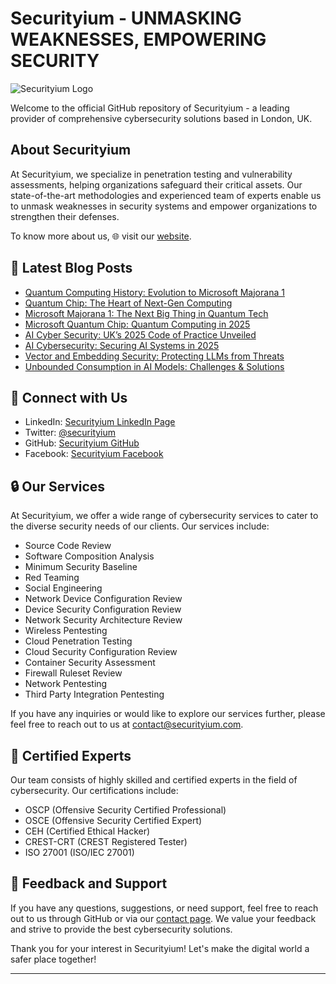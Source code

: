 # Securityium - UNMASKING WEAKNESSES, EMPOWERING SECURITY

![Securityium Logo](https://www.securityium.com/wp-content/uploads/2024/06/final-footer-logo.svg)

Welcome to the official GitHub repository of Securityium - a leading provider of comprehensive cybersecurity solutions based in London, UK.

## About Securityium

At Securityium, we specialize in penetration testing and vulnerability assessments, helping organizations safeguard their critical assets. Our state-of-the-art methodologies and experienced team of experts enable us to unmask weaknesses in security systems and empower organizations to strengthen their defenses.

To know more about us, 🌐 visit our [website](https://www.securityium.com/).

## 📕 **Latest Blog Posts**
<!-- BLOG-POST-LIST:START -->
- [Quantum Computing History: Evolution to Microsoft Majorana 1](https://www.securityium.com/quantum-computing-history-evolution-to-microsoft-majorana-1/)
- [Quantum Chip: The Heart of Next-Gen Computing](https://www.securityium.com/quantum-chip-the-heart-of-next-gen-computing/)
- [Microsoft Majorana 1: The Next Big Thing in Quantum Tech](https://www.securityium.com/microsoft-majorana-1-the-next-big-thing-in-quantum-tech/)
- [Microsoft Quantum Chip: Quantum Computing in 2025](https://www.securityium.com/microsoft-quantum-chip-quantum-computing-in-2025/)
- [AI Cyber Security: UK’s 2025 Code of Practice Unveiled](https://www.securityium.com/ai-cyber-security-uks-2025-code-of-practice-unveiled/)
- [AI Cybersecurity: Securing AI Systems in 2025](https://www.securityium.com/ai-cybersecurity-securing-ai-systems-in-2025/)
- [Vector and Embedding Security: Protecting LLMs from Threats](https://www.securityium.com/vector-and-embedding-security-protecting-llms-from-threats/)
- [Unbounded Consumption in AI Models: Challenges &amp; Solutions](https://www.securityium.com/unbounded-consumption-in-ai-models-challenges-solutions/)
<!-- BLOG-POST-LIST:END -->


## 🚀 Connect with Us

- LinkedIn: [Securityium LinkedIn Page](https://www.linkedin.com/company/securityium/)
- Twitter: [@securityium](https://twitter.com/securityium)
- GitHub: [Securityium GitHub](https://github.com/securityium)
- Facebook: [Securityium Facebook](https://www.facebook.com/people/Securityium/100091710502688/)

## 🔒 Our Services

At Securityium, we offer a wide range of cybersecurity services to cater to the diverse security needs of our clients. Our services include:

- Source Code Review
- Software Composition Analysis
- Minimum Security Baseline
- Red Teaming
- Social Engineering
- Network Device Configuration Review
- Device Security Configuration Review
- Network Security Architecture Review
- Wireless Pentesting
- Cloud Penetration Testing
- Cloud Security Configuration Review
- Container Security Assessment
- Firewall Ruleset Review
- Network Pentesting
- Third Party Integration Pentesting


If you have any inquiries or would like to explore our services further, please feel free to reach out to us at contact@securityium.com.


## 🎩 Certified Experts

Our team consists of highly skilled and certified experts in the field of cybersecurity. Our certifications include:

- OSCP (Offensive Security Certified Professional)
- OSCE (Offensive Security Certified Expert)
- CEH (Certified Ethical Hacker)
- CREST-CRT (CREST Registered Tester)
- ISO 27001 (ISO/IEC 27001)


## 🌟 Feedback and Support

If you have any questions, suggestions, or need support, feel free to reach out to us through GitHub or via our [contact page](https://www.securityium.com/contact/). We value your feedback and strive to provide the best cybersecurity solutions.


Thank you for your interest in Securityium!
Let's make the digital world a safer place together!

---